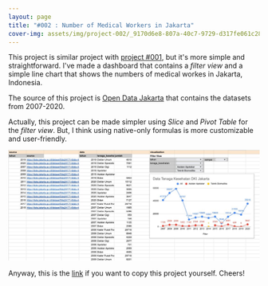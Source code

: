 ```yaml
---
layout: page
title: "#002 : Number of Medical Workers in Jakarta"
cover-img: assets/img/project-002/_9170d6e8-807a-40c7-9729-d317fe061c28.png
---
```


This project is similar project with [project #001](https://nairkivm.github.io/projects/project-001-european-history-viewer), but it's more simple and straightforward. I've made a dashboard that contains a _filter view_ and a simple line chart that shows the numbers of medical workes in Jakarta, Indonesia.

The source of this project is [Open Data Jakarta](https://data.jakarta.go.id/dataset/jumlahtenagakesehatandkijakarta) that contains the datasets from 2007-2020.

Actually, this project can be made simpler using _Slice_ and _Pivot Table_ for the _filter view_. But, I think using native-only formulas is more customizable and user-friendly.

![Medical Workers in Jakarta](/assets/img/project-002/GBW3MvSaYAAxA_-.jpeg)

Anyway, this is the [link](https://t.co/lhKzMd48Kw) if you want to copy this project yourself. Cheers!
